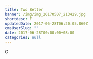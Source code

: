 ```yaml
---
title: Two Better
banner: /img/img_20170507_213429.jpg
shortdesc: F
updatedDate: 2017-06-28T06:20:05.860Z
cmsUserSlug: ""
date: 2017-06-28T00:00:00+08:00
categories: null
---
```


G